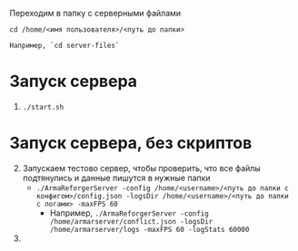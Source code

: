 Переходим в папку с серверными файлами

`cd /home/<имя пользователя>/<путь до папки>`

    Например, `cd server-files`

# Запуск сервера
1. `./start.sh`

# Запуск сервера, без скриптов
2. Запускаем тестово сервер, чтобы проверить, что все файлы подтянулись и данные пишутся в нужные папки
    - `./ArmaReforgerServer -config /home/<username>/<путь до папки с конфигом>/config.json -logsDir /home/<username>/<путь до папки с логами> -maxFPS 60`
       - Например, `./ArmaReforgerServer -config /home/armarserver/conflict.json -logsDir /home/armarserver/logs -maxFPS 60 -logStats 60000`
3. 
